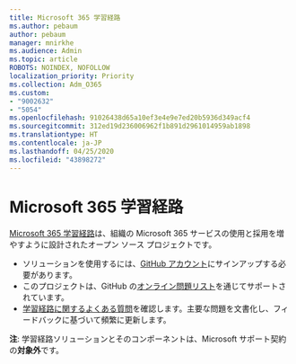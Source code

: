 ```yaml
---
title: Microsoft 365 学習経路
ms.author: pebaum
author: pebaum
manager: mnirkhe
ms.audience: Admin
ms.topic: article
ROBOTS: NOINDEX, NOFOLLOW
localization_priority: Priority
ms.collection: Adm_O365
ms.custom:
- "9002632"
- "5054"
ms.openlocfilehash: 91026438d65a10ef3e4e9e7ed20b5936d349acf4
ms.sourcegitcommit: 312ed19d236006962f1b891d2961014959ab1898
ms.translationtype: HT
ms.contentlocale: ja-JP
ms.lasthandoff: 04/25/2020
ms.locfileid: "43898272"
---
```

# <a name="microsoft-365-learning-pathways"></a>Microsoft 365 学習経路

[Microsoft 365 学習経路](https://docs.microsoft.com/office365/customlearning/)は、組織の Microsoft 365 サービスの使用と採用を増やすように設計されたオープン ソース プロジェクトです。

- ソリューションを使用するには、[GitHub アカウント](http://aka.ms/joingithub)にサインアップする必要があります。
- このプロジェクトは、GitHub の[オンライン問題リスト](https://aka.ms/CustomLearningHelp)を通じてサポートされています。
- [学習経路に関するよくある質問](https://docs.microsoft.com/office365/customlearning/faq)を確認します。主要な問題を文書化し、フィードバックに基づいて頻繁に更新します。

**注**: 学習経路ソリューションとそのコンポーネントは、Microsoft サポート契約の**対象外**です。
